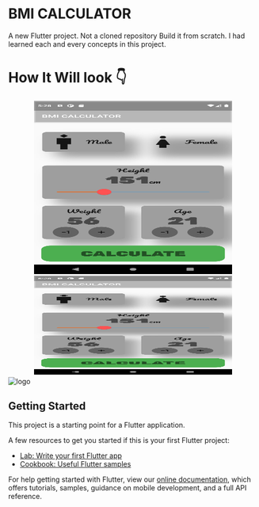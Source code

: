 # BMI CALCULATOR 
A new Flutter project.
Not a cloned repository Build it from scratch. I had learned each and every concepts in this project.
# How It Will look 👇
<div align="center">
    <img src="/bmi_home.png" width="400px" height = "350px"</img> 
    <img src="/bmi_home.png" width="400px" height="200px"</img> 
</div>
         


<img align="center" width="500" alt="logo" src="https://user-images.githubusercontent.com/55774240/122635653-da725d80-d102-11eb-9208-4c8d8b4a1ac6.png" />






## Getting Started

This project is a starting point for a Flutter application.

A few resources to get you started if this is your first Flutter project:

- [Lab: Write your first Flutter app](https://flutter.dev/docs/get-started/codelab)
- [Cookbook: Useful Flutter samples](https://flutter.dev/docs/cookbook)

For help getting started with Flutter, view our
[online documentation](https://flutter.dev/docs), which offers tutorials,
samples, guidance on mobile development, and a full API reference.

